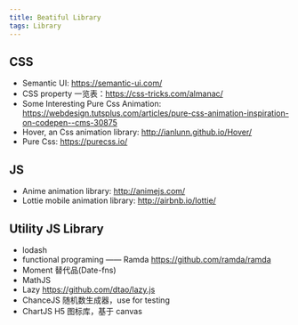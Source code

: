 ```yaml
---
title: Beatiful Library
tags: Library
---
```


## CSS

- Semantic UI: <https://semantic-ui.com/>
- CSS property 一览表：<https://css-tricks.com/almanac/>
- Some Interesting Pure Css Animation: <https://webdesign.tutsplus.com/articles/pure-css-animation-inspiration-on-codepen--cms-30875>
- Hover, an Css animation library: <http://ianlunn.github.io/Hover/>
- Pure Css: <https://purecss.io/>

## JS

- Anime animation library: <http://animejs.com/>
- Lottie mobile animation library: <http://airbnb.io/lottie/>

## Utility JS Library

- lodash
- functional programing —— Ramda <https://github.com/ramda/ramda>
- Moment 替代品(Date-fns)
- MathJS
- Lazy <https://github.com/dtao/lazy.js>
- ChanceJS 随机数生成器，use for testing
- ChartJS H5 图标库，基于 canvas